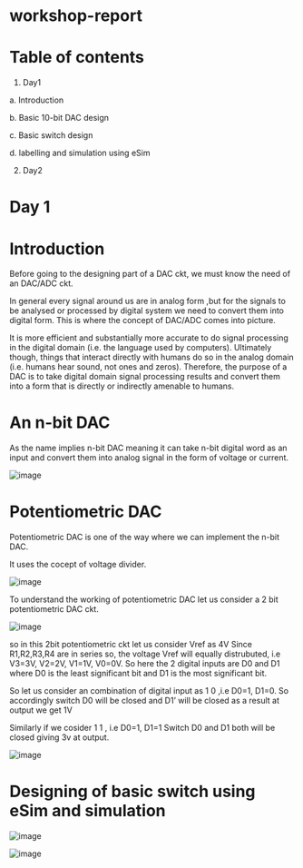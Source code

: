 # workshop-report
# Table of contents
1.	Day1

 a. Introduction
 
 b.  Basic 10-bit DAC design
 
 c. Basic switch design
 
 d. labelling and simulation using eSim
 
2.   Day2

# Day 1

# Introduction

Before going to the designing part of a DAC ckt, we must know the need of an DAC/ADC ckt.

In general every signal around us are in analog form ,but for the signals to be analysed or processed by digital system we need to convert them into digital form. This is where the concept of DAC/ADC comes into picture.

It is more efficient and substantially more accurate to do signal processing in the digital domain (i.e. the language used by computers). Ultimately though, things that interact directly with humans do so in the analog domain (i.e. humans hear sound, not ones and zeros). Therefore, the purpose of a DAC is to take digital domain signal processing results and convert them into a form that is directly or indirectly amenable to humans.

# An n-bit DAC

As the name implies n-bit DAC meaning it can take n-bit digital word as an input and convert them into analog signal in the form of voltage or current.

![image](https://user-images.githubusercontent.com/91653986/135462518-46baeafb-58e3-4605-9fd7-9f7b9a43f6ff.png)


# Potentiometric DAC

Potentiometric DAC is one of the way where we can implement the n-bit DAC.

It uses the cocept of voltage divider.


![image](https://user-images.githubusercontent.com/91653986/135465130-e32c18f7-02b0-4524-88bd-1fcf8762cab3.png)


To understand the working of potentiometric DAC let us consider a 2 bit potentiometric DAC ckt.


![image](https://user-images.githubusercontent.com/91653986/135468697-9c33b6e7-76fd-4cf7-a266-e555ae268663.png)


 so in this 2bit potentiometric ckt let us consider Vref as 4V 
Since R1,R2,R3,R4 are in series so, the voltage Vref will equally distrubuted, i.e V3=3V, V2=2V, V1=1V, V0=0V.
So here the 2 digital inputs are D0 and D1 where D0 is the least significant bit and D1 is the most significant bit.

So let us consider an combination of digital input as  1 0  ,i.e D0=1, D1=0.
So accordingly switch D0 will be closed and D1’ will be closed as a result at output we get 1V

Similarly if we cosider 1 1 , i.e D0=1, D1=1
Switch D0 and D1 both will be closed giving 3v at output.

![image](https://user-images.githubusercontent.com/91653986/135479682-bb1909ca-20cc-4f43-b2b6-6efddae02a38.png)

# Designing of basic switch using eSim and simulation

![image](https://user-images.githubusercontent.com/91653986/135518045-e1aaf29a-2094-481a-bca7-c01c075e9960.png)



![image](https://user-images.githubusercontent.com/91653986/135518067-cff879d3-bcd4-4a86-9683-36e508418f71.png)










